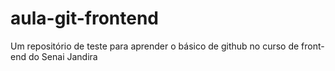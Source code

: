 # aula-git-frontend
Um repositório de teste para aprender o básico de github no curso de front-end do Senai Jandira
